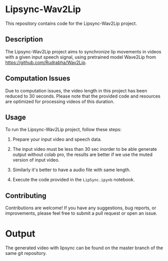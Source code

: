 # Lipsync-Wav2Lip

This repository contains code for the Lipsync-Wav2Lip project.

## Description

The Lipsync-Wav2Lip project aims to synchronize lip movements in videos with a given input speech signal, using pretrained model Wave2Lip from https://github.com/Rudrabha/Wav2Lip. 

## Computation Issues

Due to computation issues, the video length in this project has been reduced to 30 seconds. Please note that the provided code and resources are optimized for processing videos of this duration.

## Usage

To run the Lipsync-Wav2Lip project, follow these steps:

1. Prepare your input video and speech data.
2. The input video must be less than 30 sec inorder to be able generate output without colab pro, the results are better if we use the muted version of input video.

4. Similarly it's better to have a audio file with same length.

5. Execute the code provided in the `LipSync.ipynb` notebook.

## Contributing

Contributions are welcome! If you have any suggestions, bug reports, or improvements, please feel free to submit a pull request or open an issue.

# Output
The generated video with lipsync can be found on the master branch of the same git repository.
